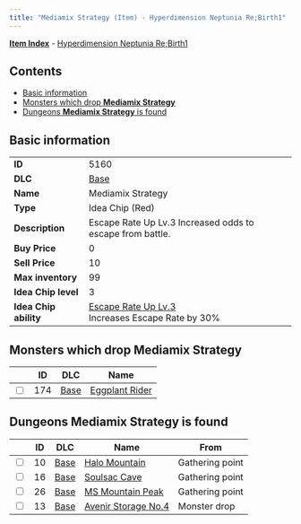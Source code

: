 ```yaml
---
title: "Mediamix Strategy (Item) - Hyperdimension Neptunia Re;Birth1"
---
```


[**Item Index**](/neptunia/rb1/item/index.html) - [Hyperdimension Neptunia Re;Birth1](/neptunia/rb1)

## Contents

- [Basic information](#basic-information)
- [Monsters which drop **Mediamix Strategy**](#monsters-which-drop-mediamix-strategy)
- [Dungeons **Mediamix Strategy** is found](#dungeons-mediamix-strategy-is-found)

## Basic information

|   |   |
| -- | -- |
| **ID** | 5160 |
| **DLC** | [Base](/neptunia/rb1/dlc/1-base.html) |
| **Name** | Mediamix Strategy |
| **Type** | Idea Chip (Red) |
| **Description** | Escape Rate Up Lv.3 Increased odds to escape from battle. |
| **Buy Price** | 0 |
| **Sell Price** | 10 |
| **Max inventory** | 99 |
| **Idea Chip level** | 3 |
| **Idea Chip ability** | [Escape Rate Up Lv.3](/neptunia/rb1/avatar/1-9659-escape-rate-up-lv-3.html)<br />Increases Escape Rate by 30% |


## Monsters which drop **Mediamix Strategy**

|    | ID | DLC | Name |
| -- | -- | --- | ---- |
| <input type="checkbox" id="rb1-monster-1-174" class="trackbox" /> | 174 | [Base](/neptunia/rb1/dlc/1-base.html) | [Eggplant Rider](/neptunia/rb1/monster/1-174-eggplant-rider.html) |


## Dungeons **Mediamix Strategy** is found

|    | ID | DLC | Name | From |
| -- | -- | --- | ---- | ---- |
| <input type="checkbox" id="rb1-dungeon-1-10" class="trackbox" /> | 10 | [Base](/neptunia/rb1/dlc/1-base.html) | [Halo Mountain](/neptunia/rb1/dungeon/1-10-halo-mountain.html) | Gathering point |
| <input type="checkbox" id="rb1-dungeon-1-16" class="trackbox" /> | 16 | [Base](/neptunia/rb1/dlc/1-base.html) | [Soulsac Cave](/neptunia/rb1/dungeon/1-16-soulsac-cave.html) | Gathering point |
| <input type="checkbox" id="rb1-dungeon-1-26" class="trackbox" /> | 26 | [Base](/neptunia/rb1/dlc/1-base.html) | [MS Mountain Peak](/neptunia/rb1/dungeon/1-26-ms-mountain-peak.html) | Gathering point |
| <input type="checkbox" id="rb1-dungeon-1-13" class="trackbox" /> | 13 | [Base](/neptunia/rb1/dlc/1-base.html) | [Avenir Storage No.4](/neptunia/rb1/dungeon/1-13-avenir-storage-no-4.html) | Monster drop |

